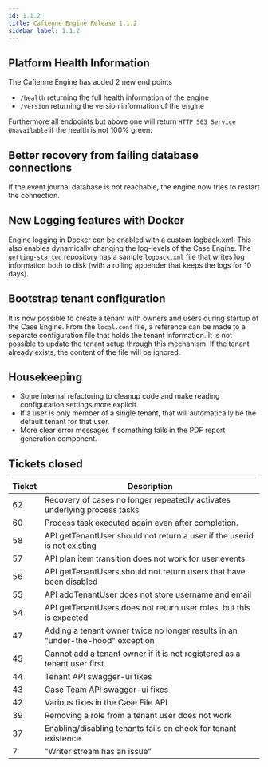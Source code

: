```yaml
---
id: 1.1.2
title: Cafienne Engine Release 1.1.2
sidebar_label: 1.1.2
---
```


## Platform Health Information
The Cafienne Engine has added 2 new end points
- `/health` returning the full health information of the engine
- `/version` returning the version information of the engine

Furthermore all endpoints but above one will return `HTTP 503 Service Unavailable` if the health is not 100% green.

## Better recovery from failing database connections
If the event journal database is not reachable, the engine now tries to restart the connection.

## New Logging features with Docker

Engine logging in Docker can be enabled with a custom logback.xml. 
 This also enables dynamically changing the log-levels of the Case Engine. 
 The [`getting-started`](https://github.com/cafienne/getting-started) repository has a sample `logback.xml` file that writes log information both to disk (with a rolling appender that keeps the logs for 10 days).

## Bootstrap tenant configuration
It is now possible to create a tenant with owners and users during startup of the Case Engine. From the `local.conf` file, a reference can be made to a separate configuration file that holds the tenant information. It is not possible to update the tenant setup through this mechanism. If the tenant already exists, the content of the file will be ignored.

## Housekeeping
- Some internal refactoring to cleanup code and make reading configuration settings more explicit.
- If a user is only member of a single tenant, that will automatically be the default tenant for that user.
- More clear error messages if something fails in the PDF report generation component.

## Tickets closed

| Ticket   | Description |
|----------|-------------|
| 62 |  Recovery of cases no longer repeatedly activates underlying process tasks
| 60 |  Process task executed again even after completion.
| 58 |  API getTenantUser should not return a user if the userid is not existing
| 57 |  API plan item transition does not work for user events
| 56 |  API getTenantUsers should not return users that have been disabled
| 55 |  API addTenantUser does not store username and email
| 54 |  API getTenantUsers does not return user roles, but this is expected
| 47 |  Adding a tenant owner twice no longer results in an "under-the-hood" exception
| 45 |  Cannot add a tenant owner if it is not registered as a tenant user first
| 44 |  Tenant API swagger-ui fixes
| 43 |  Case Team API swagger-ui fixes
| 42 |  Various fixes in the Case File API
| 39 |  Removing a role from a tenant user does not work
| 37 |  Enabling/disabling tenants fails on check for tenant existence
| 7  | "Writer stream has an issue"


